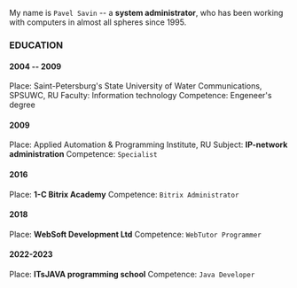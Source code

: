 My name is `Pavel Savin` -- a **system administrator**, who has been working with computers in almost all spheres since 1995.

### EDUCATION 
#### 2004 -- 2009
Place: Saint-Petersburg's State University of Water Communications, SPSUWC, RU
Faculty: Information technology
Competence: Engeneer's degree

#### 2009
Place: Applied Automation & Programming Institute, RU
Subject: **IP-network administration**
Competence: `Specialist`

#### 2016
Place: **1-C Bitrix Academy**
Competence: `Bitrix Administrator`

#### 2018
Place: **WebSoft Development Ltd**
Competence: `WebTutor Programmer`

#### 2022-2023
Place: **ITsJAVA programming school**
Competence: `Java Developer`




<!---
PavelSav1n/PavelSav1n is a ✨ special ✨ repository because its `README.md` (this file) appears on your GitHub profile.
You can click the Preview link to take a look at your changes.
--->
